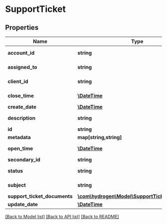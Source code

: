 # SupportTicket

## Properties
Name | Type | Description | Notes
------------ | ------------- | ------------- | -------------
**account_id** | **string** | SupportTicket account Id | [optional] 
**assigned_to** | **string** | SupportTicket assignee id | [optional] 
**client_id** | **string** | SupportTicket Client Id | [optional] 
**close_time** | [**\DateTime**](\DateTime.md) | SupportTicket close time | [optional] 
**create_date** | [**\DateTime**](\DateTime.md) |  | [optional] 
**description** | **string** | SupportTicket description | 
**id** | **string** |  | [optional] 
**metadata** | **map[string,string]** |  | [optional] 
**open_time** | [**\DateTime**](\DateTime.md) | SupportTicket open time | 
**secondary_id** | **string** |  | [optional] 
**status** | **string** | SupportTicket status | [optional] 
**subject** | **string** | SupportTicket subject | [optional] 
**support_ticket_documents** | [**\com\hydrogen\Model\SupportTicketDocument[]**](SupportTicketDocument.md) |  | [optional] 
**update_date** | [**\DateTime**](\DateTime.md) |  | [optional] 

[[Back to Model list]](../README.md#documentation-for-models) [[Back to API list]](../README.md#documentation-for-api-endpoints) [[Back to README]](../README.md)


